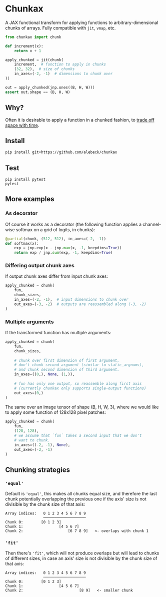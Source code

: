 # Chunkax

A JAX functional transform for applying functions to arbitrary-dimensional chunks of arrays. Fully compatible with `jit`, `vmap`, etc.

```python
from chunkax import chunk

def increment(x):
    return x + 1

apply_chunked = jit(chunk(
    increment,  # function to apply in chunks
    (32, 32),  # size of chunks
    in_axes=(-2, -1)  # dimensions to chunk over
))

out = apply_chunked(jnp.ones((B, H, W)))
assert out.shape == (B, H, W)
```

## Why?
Often it is desirable to apply a function in a chunked fashion, to [trade off space with time](https://en.wikipedia.org/wiki/Space–time_tradeoff).

## Install

```bash
pip install git+https://github.com/alebeck/chunkax
```

## Test

```
pip install pytest
pytest
```

## More examples

### As decorator
Of course it works as a decorator (the following function applies a channel-wise softmax on a grid of logits, in chunks):
```python
@partial(chunk, (512, 512), in_axes=(-2, -1))
def softmax(x):
    exp = jnp.exp(x - jnp.max(x, -1, keepdims=True))
    return exp / jnp.sum(exp, -1, keepdims=True)
```

### Differing output chunk axes
If output chunk axes differ from input chunk axes:
```python
apply_chunked = chunk(
    fun, 
    chunk_sizes,
    in_axes=(-2, -1),  # input dimensions to chunk over
    out_axes=(-3, -2)  # outputs are reassembled along (-3, -2)
)
```

### Multiple arguments
If the transformed function has multiple arguments:
```python
apply_chunked = chunk(
    fun, 
    chunk_sizes,
    
    # chunk over first dimension of first argument,
    # don't chunk second argument (similar to static_argnums),
    # and chunk second dimension of third argument.
    in_axes=((0,), None, (1,)),
    
    # fun has only one output, so reassemble along first axis
    # (currently chunkax only supports single-output functions)
    out_axes=(0,)
)
```

The same over an image tensor of shape (B, H, W, 3), where we would like to apply some function of 128x128 pixel patches:
```python
apply_chunked = chunk(
    fun,
    (128, 128),
    # we assume that `fun` takes a second input that we don't
    # want to chunk.
    in_axes=((-2, -1), None),
    out_axes=(-2, -1)
)
```

## Chunking strategies

### `'equal'`
Default is `'equal'`, this makes all chunks equal size, and therefore the last chunk potentially overlapping the previous one if the axis' size is not divisible by the chunk size of that axis:
```
Array indices:   0 1 2 3 4 5 6 7 8 9
                 ───────────────────
Chunk 0:        [0 1 2 3]
Chunk 1:                [4 5 6 7]
Chunk 2:                    [6 7 8 9]   <- overlaps with chunk 1
```

### `'fit'`
Then there's `'fit'`, which will not produce overlaps but will lead to chunks of different sizes, in case an axis' size is not divisible by the chunk size of that axis:
```
Array indices:   0 1 2 3 4 5 6 7 8 9
                 ───────────────────
Chunk 0:        [0 1 2 3]
Chunk 1:                [4 5 6 7]
Chunk 2:                         [8 9]   <- smaller chunk
```